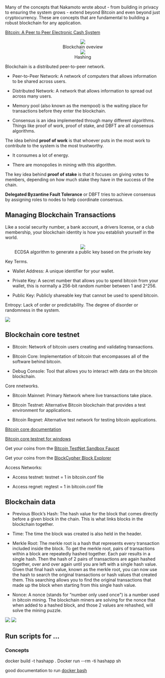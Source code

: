 Many of the concepts that Nakamoto wrote about - from building in privacy to ensuring the system grows - extend beyond Bitcoin and even beyond just cryptocurrency. These are concepts that are fundamental to building a robust blockchain for any application.

<a href = "https://bitcoin.org/bitcoin.pdf">Bitcoin: A Peer to Peer Electronic Cash System</a>

<center>
<img src='../Images/B_Framework.PNG'/>
<figcaption>Blockchain oveview</figcaption></center>

<center>
<img src='../Images/Hashing.PNG'/>
<figcaption>Hashing</figcaption></center>


Blockchain is a distributed peer-to-peer network.

* Peer-to-Peer Network: A network of computers that allows information to be shared across users.

* Distributed Network: A network that allows information to spread out across many users.

* Memory pool (also known as the mempool) is the waiting place for transactions before they enter the blockchain.

* Consensus is an idea implemented through many different algorithms. Things like proof of work, proof of stake, and DBFT are all consensus algorithms.


The idea behind <strong>proof of work</strong> is that whoever puts in the most work to contribute to the system is the most trustworthy.

* It consumes a lot of energy.

* There are monopolies in mining with this algorithm.

The key idea behind <strong>proof of stake</strong> is that it focuses on giving votes to members, depending on how much stake they have in the success of the chain.

<strong>Delegated Byzantine Fault Tolerance</strong> or DBFT tries to achieve consensus by assigning roles to nodes to help coordinate consensus.


## Managing Blockchain Transactions 

Like a social security number, a bank account, a drivers license, or a club membership, your blockchain identity is how you establish yourself in the world.

<center>
<img src='../Images/key.PNG'/>
<figcaption>ECDSA algorithm to generate a public key based on the private key</figcaption>
</center>


Key Terms.

* Wallet Address: A unique identifier for your wallet.

* Private Key: A secret number that allows you to spend bitcoin from your wallet, this is normally a 256-bit random number between 1 and 2^256.

* Public Key: Publicly shareable key that cannot be used to spend bitcoin.

Entropy: Lack of order or predictability. The degree of disorder or randomness in the system.

<img src='../Images/keys.PNG'/>


## Blockchain core testnet

* Bitcoin: Network of bitcoin users creating and validating transactions.

* Bitcoin Core: Implementation of bitcoin that encompasses all of the software behind bitcoin.

* Debug Console: Tool that allows you to interact with data on the bitcoin blockchain.

Core nnetworks.

* Bitcoin Mainnet: Primary Network where live transactions take place.

* Bitcoin Testnet: Alternative Bitcoin blockchain that provides a test environment for applications.

* Bitcoin Regnet: Alternative test network for testing bitcoin applications.

<a href = "https://bitcoin.org/en/bitcoin-core/features/requirements">Bitcoin core documentation</a>

<a href = "https://www.youtube.com/watch?v=CxDSrYuzmyQ">Bitcoin core testnet for windows</a>

Get your coins from the <a href = "https://bitcoinfaucet.uo1.net/">Bitcoin TestNet Sandbox Faucet</a>

Get your coins from the <a href = "https://live.blockcypher.com/btc-testnet/">BlockCypher Block Explorer</a>

Access Networks:

* Access testnet: testnet = 1 in bitcoin.conf file

* Access regnet: regtest = 1 in bitcoin.conf file

## Blockchain data 

* Previous Block’s Hash: The hash value for the block that comes directly before a given block in the chain. This is what links blocks in the blockchain together.

* Time: The time the block was created is also held in the header.

* Merkle Root: The merkle root is a hash that represents every transaction included inside the block. To get the merkle root, pairs of transactions within a block are repeatedly hashed together. Each pair results in a single hash. Then the hash of 2 pairs of transactions are again hashed together, over and over again until you are left with a single hash value. Given that final hash value, known as the merkle root, you can now use the hash to search the original transactions or hash values that created them. This searching allows you to find the original transactions that made up the block when starting from this single hash value.

* Nonce: A nonce (stands for “number only used once") is a number used in bitcoin mining. The blockchain miners are solving for the nonce that when added to a hashed block, and those 2 values are rehashed, will solve the mining puzzle.

<img src='../Images/transaction-data-model.png'/>

<img src='../Images/bitcoin-scripts.png'/>


## Run scripts for ...

### Concepts

docker build -t hashapp .
Docker run --rm -ti hashapp sh


good documentation to run <a href = "https://stackoverflow.com/questions/48001082/oci-runtime-exec-failed-exec-failed-executable-file-not-found-in-path">docker bash</a>
